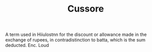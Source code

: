 ---
title: Cussore
letter: C
permalink: "/definitions/bld-cussore.html"
body: A term used in Hiiulostnn for the discount or allowance made in the exchange
  of rupees, in contradistinction to batta, which is the sum deducted. Enc. Loud
published_at: '2018-07-07'
source: Black's Law Dictionary 2nd Ed (1910)
layout: post
---